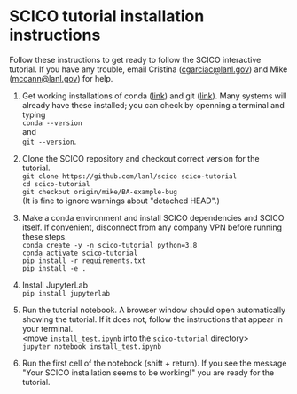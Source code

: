 [comment]: <> (pandoc --variable linkcolor=blue  -t html5 install.md -o test.pdf)

# SCICO tutorial installation instructions
Follow these instructions to get ready to follow the SCICO interactive tutorial.
If you have any trouble, email Cristina (cgarciac@lanl.gov) and Mike (mccann@lanl.gov) for help.

1. Get working installations of conda ([link](https://docs.conda.io/projects/conda/en/latest/user-guide/install/index.html)) and git ([link](https://git-scm.com/downloads)).
Many systems will already have these installed; you can check by openning a terminal and typing<br>
```conda --version```
<br>and<br>
```git --version```.

2. Clone the SCICO repository and checkout correct version for the tutorial.<br>
```git clone https://github.com/lanl/scico scico-tutorial```<br>
```cd scico-tutorial```<br>
```git checkout origin/mike/BA-example-bug```<br>
(It is fine to ignore warnings about "detached HEAD".)

3. Make a conda environment and install SCICO dependencies and SCICO itself.
If convenient, disconnect from any company VPN before running these steps.<br>
```conda create -y -n scico-tutorial python=3.8```<br>
```conda activate scico-tutorial```<br>
```pip install -r requirements.txt```<br>
```pip install -e .```<br>

4. Install JupyterLab<br>
```pip install jupyterlab```

5. Run the tutorial notebook. A browser window should open automatically showing the tutorial. If it does not,
follow the instructions that appear in your terminal.<br>
<move `install_test.ipynb` into the `scico-tutorial` directory> <br>
```jupyter notebook install_test.ipynb```

6. Run the first cell of the notebook (shift + return).
If you see the message "Your SCICO installation seems to be working!"
you are ready for the tutorial.
